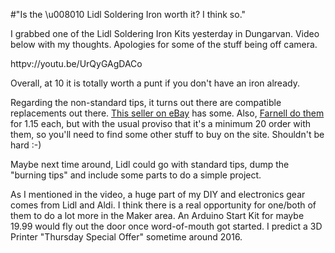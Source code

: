 #"Is the \u008010 Lidl Soldering Iron worth it? I think so."

I grabbed one of the Lidl Soldering Iron Kits yesterday in Dungarvan. Video below with my thoughts. Apologies for some of the stuff being off camera.

httpv://youtu.be/UrQyGAgDACo

Overall, at 10 it is totally worth a punt if you don't have an iron already.

Regarding the non-standard tips, it turns out there are compatible replacements out there. <a href="http://www.ebay.co.uk/itm/0-5mm-Pointed-Soldering-Iron-Spare-Tip-Fits-Duratool-D00803-Variable-Temperature-/360559527019">This seller on eBay</a> has some. Also, <a href="http://ie.farnell.com/duratool/d00803-b8-1/spare-tip-d00803/dp/2081159">Farnell do them</a> for 1.15 each, but with the usual proviso that it's a minimum 20 order with them, so you'll need to find some other stuff to buy on the site. Shouldn't be hard :-)

Maybe next time around, Lidl could go with standard tips, dump the "burning tips" and include some parts to do a simple project.

As I mentioned in the video, a huge part of my DIY and electronics gear comes from Lidl and Aldi. I think there is a real opportunity for one/both of them to do a lot more in the Maker area. An Arduino Start Kit for maybe 19.99 would fly out the door once word-of-mouth got started. I predict a 3D Printer "Thursday Special Offer" sometime around 2016.

